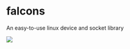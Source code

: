 # falcons

An easy-to-use linux device and socket library

![](https://static.getiot.tech/falcons-logo.jpg)
